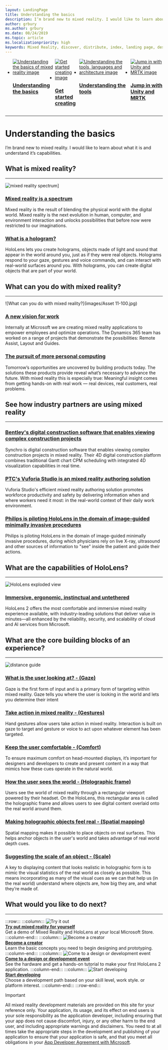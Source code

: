 ```yaml
---
layout: LandingPage
title: Understanding the basics
description: I’m brand new to mixed reality. I would like to learn about what it is and understand it’s capabilities.
author: grbury 
ms.author: grbury
ms.date: 08/24/2019
ms.topic: article
ms.localizationpriority: high
keywords: Mixed Reality, discover, distribute, index, landing page, design, development, tutorials, sample apps, fundamentals, case studies, resources, HoloLens how-to, Open source projects
---
```


<ul id="cardtypes-D" class="cardsD panelContent" style="display: flex; margin-top: 0px;">
                            <li>
                              <a href="quick-start-basic.md" target="_blank" title="Understanding the basics" data-linktype="absolute-path">
                                    <div class="cardSize">
                                        <div class="cardPadding">
                                            <div class="card">
                                                <div class="cardImageOuter">
                                                    <div class="cardImage">
                                                        <img src="images/Tile-Distribute-selected.jpg" alt="Understanding the basics of mixed reality image">
                                                    </div>
                                                </div>
                                                <div class="cardText">
                                                    <h3 class="x-hidden-focus">Understanding the basics</h3>
                                                </div>
                                            </div>
                                        </div>
                                    </div>
                                    </a>
                            </li>
                            <li>
                              <a href="quick-start-creating.md" target="_blank" title="Get started creating" data-linktype="absolute-path">
                                    <div class="cardSize">
                                        <div class="cardPadding">
                                            <div class="card">
                                                <div class="cardImageOuter">
                                                    <div class="cardImage">
                                                        <img src="images/QuickStartTile-Basics.jpg" alt="Get started creating image">
                                                    </div>
                                                </div>
                                                <div class="cardText">
                                                    <h3 class="x-hidden-focus">Get started creating</h3>
                                                </div>
                                            </div>
                                        </div>
                                    </div>
                                    </a>
                            </li>
                            <li>
                              <a href="quick-start-developer.md" target="_blank" title="Understanding the tools, languages and architecture" data-linktype="absolute-path">
                                    <div class="cardSize">
                                        <div class="cardPadding">
                                            <div class="card">
                                                <div class="cardImageOuter">
                                                    <div class="cardImage">
                                                        <img src="images/QuickStartTile-Developer.jpg" alt="Understanding the tools, languages and architecture image">
                                                    </div>
                                                </div>
                                                <div class="cardText">
                                                    <h3 class="x-hidden-focus">Understanding the tools</h3>
                                                </div>
                                            </div>
                                        </div>
                                    </div>
                                    </a>
                            </li>
                             <li>
                              <a href="quick-start-expert.md" target="_blank" title="Jump in with Unity and MRTK" data-linktype="absolute-path">
                                    <div class="cardSize">
                                        <div class="cardPadding">
                                            <div class="card">
                                                <div class="cardImageOuter">
                                                    <div class="cardImage">
                                                        <img src="images/QuickStartTile-Expert.jpg" alt="Jump in with Unity and MRTK image">
                                                    </div>
                                                </div>
                                                <div class="cardText">
                                                    <h3 class="x-hidden-focus">Jump in with Unity and MRTK</h3>
                                                </div>
                                            </div>
                                        </div>
                                    </div>
                                    </a>
                            </li>
</ul>

---

# Understanding the basics

I’m brand new to mixed reality. I would like to learn about what it is and understand it’s capabilities.

## What is mixed reality?
---

![mixed reality spectrum](images/RWtpZ1.jpeg)]


### [Mixed reality is a spectrum](mixed-reality.md)

Mixed reality is the result of blending the physical world with the digital world. Mixed reality is the next evolution in human, computer, and environment interaction and unlocks possibilities that before now were restricted to our imaginations.

### [What is a hologram?](hologram.md)

HoloLens lets you create holograms, objects made of light and sound that appear in the world around you, just as if they were real objects. Holograms respond to your gaze, gestures and voice commands, and can interact with real-world surfaces around you. With holograms, you can create digital objects that are part of your world.


## What can you do with mixed reality?

---

![What can you do with mixed reality?](images/Asset 11-100.jpg)

### [A new vision for work](https://dynamics.microsoft.com/en-us/mixed-reality/overview/)

Internally at Microsoft we are creating mixed reality applications to empower employees and optimize operations. The Dynamics 365 team has worked on a range of projects that demonstrate the possibilities: Remote Assist, Layout and Guides.

### [The pursuit of more personal computing](case-study-the-pursuit-of-more-personal-computing.md)
Tomorrow’s opportunities are uncovered by building products today. The solutions these products provide reveal what’s necessary to advance the future. With mixed reality this is especially true: Meaningful insight comes from getting hands-on with real work — real devices, real customers, real problems.

## See how industry partners are using mixed reality

---

### [Bentley's digital construction software that enables viewing complex construction projects](https://binged.it/31AR3kP)

Synchro is digital construction software that enables viewing complex construction projects in mixed reality. Their 4D digital construction platform combines traditional Gantt chart CPM scheduling with integrated 4D visualization capabilities in real time.

### [PTC's Vuforia Studio is an mixed reality authoring solution](https://binged.it/31ARrjh)

Vuforia Studio's efficient mixed reality authoring solution promotes workforce productivity and safety by delivering information when and where workers need it most: in the real-world context of their daily work environment. 

### [Philips is piloting HoloLens in the domain of image-guided minimally invasive procedures](https://binged.it/31B1RiR)

Philips is piloting HoloLens in the domain of image-guided minimally invasive procedures, during which physicians rely on live X-ray, ultrasound and other sources of information to "see" inside the patient and guide their actions.


## What are the capabilities of HoloLens?

---

![HoloLens exploded view](images/HoloLens2_ExplodedView_8k.png)

### [Immersive, ergonomic, instinctual and untethered](https://www.microsoft.com/en-us/hololens/hardware)

HoloLens 2 offers the most comfortable and immersive mixed reality experience available, with industry-leading solutions that deliver value in minutes—all enhanced by the reliability, security, and scalability of cloud and AI services from Microsoft.


## What are the core building blocks of an experience?

---

![distance guide](images/text_in_unity_viewingangle.jpg)

### [What is the user looking at? - (Gaze)](gaze.md)
Gaze is the first form of input and is a primary form of targeting within mixed reality. Gaze tells you where the user is looking in the world and lets you determine their intent

### [Take action in mixed reality - (Gestures)](gestures.md)
Hand gestures allow users take action in mixed reality. Interaction is built on gaze to target and gesture or voice to act upon whatever element has been targeted.

### [Keep the user comfortable - (Comfort)](comfort.md)
To ensure maximum comfort on head-mounted displays, it’s important for designers and developers to create and present content in a way that mimics how these cues operate in the natural world.

### [How the user sees the world - (Holographic frame)](holographic-frame.md)
Users see the world of mixed reality through a rectangular viewport powered by their headset. On the HoloLens, this rectangular area is called the holographic frame and allows users to see digital content overlaid onto the real world around them.

### [Making holographic objects feel real - (Spatial mapping)](spatial-mapping.md)
Spatial mapping makes it possible to place objects on real surfaces. This helps anchor objects in the user's world and takes advantage of real world depth cues.

### [Suggesting the scale of an object - (Scale)](scale.md)
A key to displaying content that looks realistic in holographic form is to mimic the visual statistics of the real world as closely as possible. This means incorporating as many of the visual cues as we can that help us (in the real world) understand where objects are, how big they are, and what they’re made of.


## What would you like to do next?

---

:::row:::
    :::column:::
       ![Try it out](images/icon-hololensuser.jpg)<br>
        **[Try out mixed reality for yourself](https://www.microsoft.com/en-us/windows/windows-mixed-reality?icid=SSM_Search_Promo_XCat_WindowsMixedReality_CTA1#storelocator)**<br>
        Get a demo of Mixed Reality and HoloLens at your local Microsoft Store. 
    :::column-end:::
    :::column:::
        ![Become a creator](images/icon-design.jpg)<br>
         **[Become a creator](quick-start-creating.md)**<br>
        Learn the basic concepts you need to begin designing and prototyping.
    :::column-end:::
    :::column:::
        ![Come to a design or development event](images/icon-calendar.jpg)<br>
         **[Come to a design or development event](sf-academy-events.md)**<br>
        See the hardware and get a hands-on tutorial to make your first HoloLens 2 application.
    :::column-end:::
    :::column:::
        ![Start developing](images/icon-developer.jpg)<br>
         **[Start developing](quick-start-developer.md)**<br>
        Choose a development path based on your skill level, work style. or platform interest.
    :::column-end:::
:::row-end:::


>[!IMPORTANT]
>All mixed reality development materials are provided on this site for your reference only. Your application, its usage, and its effect on end users is your sole responsibility as the application developer, including ensuring that your app does not cause discomfort, injury, or any other harm to the end user, and including appropriate warnings and disclaimers. You need to at all times take the appropriate steps in the development and publishing of your application to ensure that your application is safe, and that you meet all obligations in your [App Developer Agreement with Microsoft](https://docs.microsoft.com/legal/windows/agreements/app-developer-agreement). 
